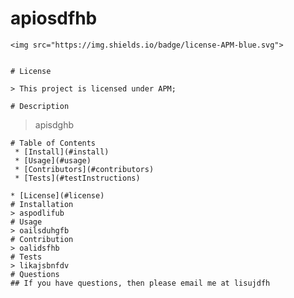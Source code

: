 # apiosdfhb
    <img src="https://img.shields.io/badge/license-APM-blue.svg">
     
    
    # License 
    
    > This project is licensed under APM;
    
    # Description
   > apisdghb
    
    # Table of Contents
     * [Install](#install)
     * [Usage](#usage)
     * [Contributors](#contributors)
     * [Tests](#testInstructions)
    
    * [License](#license)
    # Installation
    > aspodlifub
    # Usage
    > oailsduhgfb
    # Contribution
    > oalidsfhb
    # Tests
    > likajsbnfdv
    # Questions
    ## If you have questions, then please email me at lisujdfh